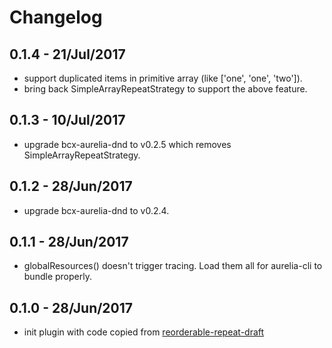 # Changelog

## 0.1.4 - 21/Jul/2017

  * support duplicated items in primitive array (like ['one', 'one', 'two']).
  * bring back SimpleArrayRepeatStrategy to support the above feature.

## 0.1.3 - 10/Jul/2017

  * upgrade bcx-aurelia-dnd to v0.2.5 which removes SimpleArrayRepeatStrategy.

## 0.1.2 - 28/Jun/2017

  * upgrade bcx-aurelia-dnd to v0.2.4.

## 0.1.1 - 28/Jun/2017

  * globalResources() doesn't trigger tracing. Load them all for aurelia-cli to bundle properly.

## 0.1.0 - 28/Jun/2017

  * init plugin with code copied from [reorderable-repeat-draft](https://github.com/huochunpeng/reorderable-repeat-draft)
